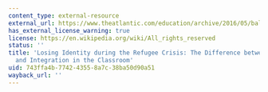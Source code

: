 ```yaml
---
content_type: external-resource
external_url: https://www.theatlantic.com/education/archive/2016/05/balancing-integration-and-assimilation-during-the-refugee-crisis/482757/
has_external_license_warning: true
license: https://en.wikipedia.org/wiki/All_rights_reserved
status: ''
title: 'Losing Identity during the Refugee Crisis: The Difference between Assimilation
  and Integration in the Classroom'
uid: 743ffa4b-7742-4355-8a7c-38ba50d90a51
wayback_url: ''
---
```

